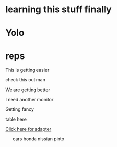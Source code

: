 # learning this stuff finally

# Yolo

#  reps

This is getting easier

check this out man

We are getting better

I need another monitor

<p>Getting fancy</p>

<tbl> table here </tbl>

<a href='https://www.amazon.com/Adapter-Thunderbolt-Converter-Compatible-MacBook/dp/B076X2XS9R/ref=asc_df_B076X2XS9R/?tag=hyprod-20&linkCode=df0&hvadid=309773039951&hvpos=&hvnetw=g&hvrand=76086300939953830&hvpone=&hvptwo=&hvqmt=&hvdev=c&hvdvcmdl=&hvlocint=&hvlocphy=9017460&hvtargid=pla-568086311199&psc=1'> Click here for adapter</a>

<ul> cars 
honda
nissian
pinto </ul>
